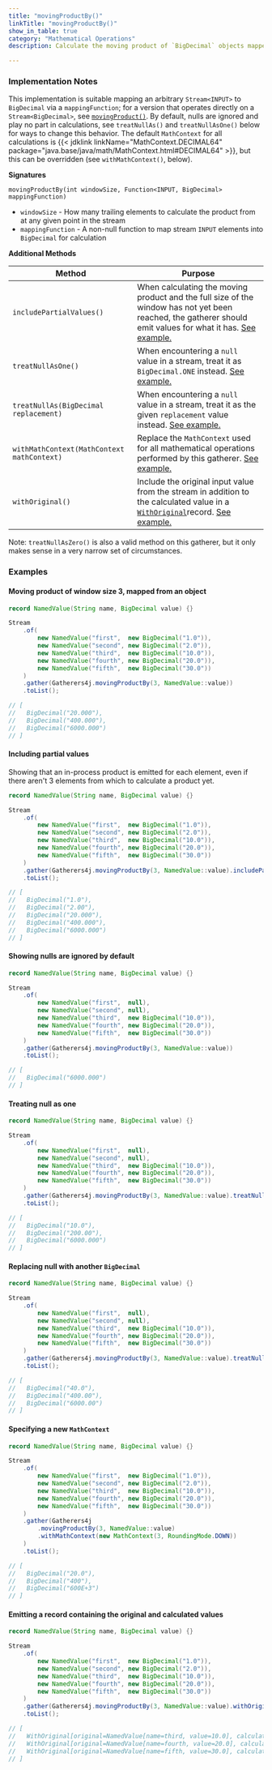 ```yaml
---
title: "movingProductBy()"
linkTitle: "movingProductBy()"
show_in_table: true
category: "Mathematical Operations"
description: Calculate the moving product of `BigDecimal` objects mapped from a `Stream<INPUT>` via a `mappingFunction` and looking back `windowSize` number of elements.

---
```


### Implementation Notes
This implementation is suitable mapping an arbitrary `Stream<INPUT>` to `BigDecimal` via a `mappingFunction`; for a version that operates directly on a `Stream<BigDecimal>`, see [`movingProduct()`](/gatherers4j/gatherers/mathematical/movingproduct/).
By default, nulls are ignored and play no part in calculations, see `treatNullAs()` and `treatNullAsOne()` below for ways to change this behavior. The default `MathContext`
for all calculations is {{< jdklink linkName="MathContext.DECIMAL64" package="java.base/java/math/MathContext.html#DECIMAL64" >}}, but this can be overridden (see `withMathContext()`, below).


**Signatures**

`movingProductBy(int windowSize, Function<INPUT, BigDecimal> mappingFunction)`
* `windowSize` - How many trailing elements to calculate the product from at any given point in the stream
* `mappingFunction` - A non-null function to map stream `INPUT` elements into `BigDecimal` for calculation

**Additional Methods**

| Method                                     | Purpose                                                                                                                                                                                                                                                                                                         |
|--------------------------------------------|-----------------------------------------------------------------------------------------------------------------------------------------------------------------------------------------------------------------------------------------------------------------------------------------------------------------|
| `includePartialValues()`                   | When calculating the moving product and the full size of the window has not yet been reached, the gatherer should emit values for what it has. [See example.](#including-partial-values)                                                                                                                        |
| `treatNullAsOne()`                         | When encountering a `null` value in a stream, treat it as `BigDecimal.ONE` instead. [See example.](#treating-null-as-one)                                                                                                                                                                                       |
| `treatNullAs(BigDecimal replacement)`      | When encountering a `null` value in a stream, treat it as the given `replacement` value instead. [See example.](#replacing-null-with-another-bigdecimal)                                                                                                                                                        |
| `withMathContext(MathContext mathContext)` | Replace the `MathContext` used for all mathematical operations performed by this gatherer. [See example.](#specifying-a-new-mathcontext)                                                                                                                                                                        |
| `withOriginal()`                           | Include the original input value from the stream in addition to the calculated value in a [`WithOriginal`](https://github.com/tginsberg/gatherers4j/blob/main/src/main/java/com/ginsberg/gatherers4j/dto/WithOriginal.java)record. [See example.](#emitting-a-record-containing-the-original-and-calculated-values) |

Note: `treatNullAsZero()` is also a valid method on this gatherer, but it only makes sense in a very narrow set of circumstances.


### Examples

#### Moving product of window size 3, mapped from an object

```java
record NamedValue(String name, BigDecimal value) {}

Stream
    .of(
        new NamedValue("first",  new BigDecimal("1.0")),
        new NamedValue("second", new BigDecimal("2.0")),
        new NamedValue("third",  new BigDecimal("10.0")),
        new NamedValue("fourth", new BigDecimal("20.0")),
        new NamedValue("fifth",  new BigDecimal("30.0"))
    )
    .gather(Gatherers4j.movingProductBy(3, NamedValue::value))
    .toList();

// [ 
//   BigDecimal("20.000"), 
//   BigDecimal("400.000"),
//   BigDecimal("6000.000") 
// ]
```

#### Including partial values

Showing that an in-process product is emitted for each element, even if there aren't 3 elements from which to calculate a product yet.

```java
record NamedValue(String name, BigDecimal value) {}

Stream
    .of(
        new NamedValue("first",  new BigDecimal("1.0")),
        new NamedValue("second", new BigDecimal("2.0")),
        new NamedValue("third",  new BigDecimal("10.0")),
        new NamedValue("fourth", new BigDecimal("20.0")),
        new NamedValue("fifth",  new BigDecimal("30.0"))
    )
    .gather(Gatherers4j.movingProductBy(3, NamedValue::value).includePartialValues())
    .toList();

// [ 
//   BigDecimal("1.0"), 
//   BigDecimal("2.00"),
//   BigDecimal("20.000"), 
//   BigDecimal("400.000"),
//   BigDecimal("6000.000") 
// ]
```


#### Showing nulls are ignored by default

```java
record NamedValue(String name, BigDecimal value) {}

Stream
    .of(
        new NamedValue("first",  null),
        new NamedValue("second", null),
        new NamedValue("third",  new BigDecimal("10.0")),
        new NamedValue("fourth", new BigDecimal("20.0")),
        new NamedValue("fifth",  new BigDecimal("30.0"))
    )
    .gather(Gatherers4j.movingProductBy(3, NamedValue::value))
    .toList();

// [
//   BigDecimal("6000.000") 
// ]
```

#### Treating null as one

```java
record NamedValue(String name, BigDecimal value) {}

Stream
    .of(
        new NamedValue("first",  null),
        new NamedValue("second", null),
        new NamedValue("third",  new BigDecimal("10.0")),
        new NamedValue("fourth", new BigDecimal("20.0")),
        new NamedValue("fifth",  new BigDecimal("30.0"))
    )
    .gather(Gatherers4j.movingProductBy(3, NamedValue::value).treatNullAsOne())
    .toList();

// [
//   BigDecimal("10.0"), 
//   BigDecimal("200.00"), 
//   BigDecimal("6000.000") 
// ]
```

#### Replacing null with another `BigDecimal`


```java
record NamedValue(String name, BigDecimal value) {}

Stream
    .of(
        new NamedValue("first",  null),
        new NamedValue("second", null),
        new NamedValue("third",  new BigDecimal("10.0")),
        new NamedValue("fourth", new BigDecimal("20.0")),
        new NamedValue("fifth",  new BigDecimal("30.0"))
    )
    .gather(Gatherers4j.movingProductBy(3, NamedValue::value).treatNullAs(BigDecimal.TWO))
    .toList();

// [
//   BigDecimal("40.0"), 
//   BigDecimal("400.00"), 
//   BigDecimal("6000.00") 
// ]
```


#### Specifying a new `MathContext`


```java
record NamedValue(String name, BigDecimal value) {}

Stream
    .of(
        new NamedValue("first",  new BigDecimal("1.0")),
        new NamedValue("second", new BigDecimal("2.0")),
        new NamedValue("third",  new BigDecimal("10.0")),
        new NamedValue("fourth", new BigDecimal("20.0")),
        new NamedValue("fifth",  new BigDecimal("30.0"))
    )
    .gather(Gatherers4j
        .movingProductBy(3, NamedValue::value)
        .withMathContext(new MathContext(3, RoundingMode.DOWN))
    )
    .toList();

// [ 
//   BigDecimal("20.0"), 
//   BigDecimal("400"),
//   BigDecimal("600E+3") 
// ]
```


#### Emitting a record containing the original and calculated values


```java
record NamedValue(String name, BigDecimal value) {}

Stream
    .of(
        new NamedValue("first",  new BigDecimal("1.0")),
        new NamedValue("second", new BigDecimal("2.0")),
        new NamedValue("third",  new BigDecimal("10.0")),
        new NamedValue("fourth", new BigDecimal("20.0")),
        new NamedValue("fifth",  new BigDecimal("30.0"))
    )
    .gather(Gatherers4j.movingProductBy(3, NamedValue::value).withOriginal())
    .toList();

// [ 
//   WithOriginal[original=NamedValue[name=third, value=10.0], calculated=20.000]
//   WithOriginal[original=NamedValue[name=fourth, value=20.0], calculated=400.000]
//   WithOriginal[original=NamedValue[name=fifth, value=30.0], calculated=6000.000]
// ]
```